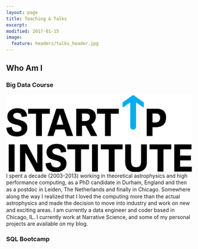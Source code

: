 ```yaml
---
layout: page
title: Teaching & Talks
excerpt:
modified: 2017-01-15
image:
  feature: headers/talks_header.jpg
---
```


## Who Am I


### Big Data Course

<img style='vertical-align:middle;' src='images/sui.png'>
<div style='vertical-align:middle; display:inline;'>
I spent a decade (2003-2013) working in theoretical astrophysics and high performance computing, as a PhD candidate in Durham, England and then as a postdoc in Leiden, The Netherlands and finally in Chicago. Somewhere along the way I realized that I loved the computing more than the actual astrophysics and made the decision to move into industry and work on new and exciting areas. I am currently a data engineer and coder based in Chicago, IL. I currently work at Narrative Science, and some of my personal projects are available on my blog.
</div>

### SQL Bootcamp
